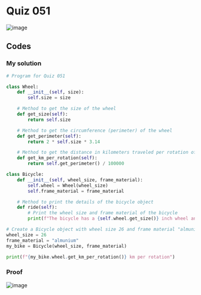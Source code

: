 # Quiz 051

![image](https://user-images.githubusercontent.com/111758436/223024308-fa46cc17-50bf-4c5f-9a68-23cbef8fc768.png)

## Codes
### My solution
```.py
# Program for Quiz 051

class Wheel:
    def __init__(self, size):
        self.size = size

    # Method to get the size of the wheel
    def get_size(self):
        return self.size

    # Method to get the circumference (perimeter) of the wheel
    def get_perimeter(self):
        return 2 * self.size * 3.14

    # Method to get the distance in kilometers traveled per rotation of the wheel
    def get_km_per_rotation(self):
        return self.get_perimeter() / 100000

class Bicycle:
    def __init__(self, wheel_size, frame_material):
        self.wheel = Wheel(wheel_size)
        self.frame_material = frame_material

    # Method to print the details of the bicycle object
    def ride(self):
        # Print the wheel size and frame material of the bicycle
        print(f"The bicycle has a {self.wheel.get_size()} inch wheel and a {self.frame_material} frame.")

# Create a Bicycle object with wheel size 26 and frame material "almunium
wheel_size = 26
frame_material = "almunium"
my_bike = Bicycle(wheel_size, frame_material)

print(f"{my_bike.wheel.get_km_per_rotation()} km per rotation")
```

### Proof
![image](https://user-images.githubusercontent.com/111758436/223025543-5c432dfc-e1a2-495d-93a6-8ecd1d09ae82.png)
